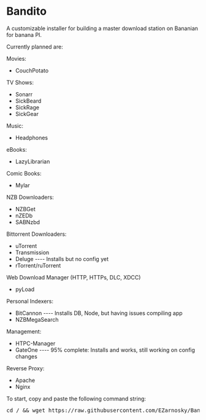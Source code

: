 # Bandito
A customizable installer for building a master download station on Bananian for banana PI.

Currently planned are:

Movies:<BR>
<ul>
  <li>CouchPotato</li>
</ul>

TV Shows:
<ul>
  <li>Sonarr</li>
  <li>SickBeard</li>
  <li>SickRage</li>
  <li>SickGear</li>
</ul>

Music:
<ul>
  <li>Headphones</li>
</ul>

eBooks:
<ul>
  <li>LazyLibrarian</li>
</ul>

Comic Books:
<ul>
  <li>Mylar</li>
</ul>

NZB Downloaders:
<ul>
  <li>NZBGet</li>
  <li>nZEDb</li>
  <li>SABNzbd</li>
</ul>

Bittorrent Downloaders:
<ul>
  <li>uTorrent</li>
  <li>Transmission</li>
  <li>Deluge ---- Installs but no config yet</li>
  <li>rTorrent/ruTorrent</li>
</ul>
  
Web Download Manager (HTTP, HTTPs, DLC, XDCC)
<ul>
  <li>pyLoad</li>
</ul>

Personal Indexers:
<ul>
  <li>BitCannon ---- Installs DB, Node, but having issues compiling app</li>
  <li>NZBMegaSearch</li>
</ul>

Management:
<ul>
  <li>HTPC-Manager</li>
  <li>GateOne ---- 95% complete: Installs and works, still working on config changes</li>
</ul>

Reverse Proxy:
<ul>
  <li>Apache</li>
  <li>Nginx</li>
</ul>

To start, copy and paste the following command string:

<pre>cd / && wget https://raw.githubusercontent.com/EZarnosky/Bandito/master/bb-installer-stub.sh && chmod +x bb-installer-stub.sh && ./bb-installer-stub.sh</pre>
